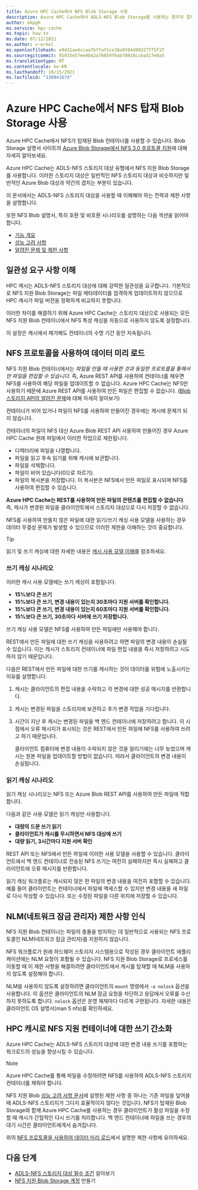 ```yaml
---
title: Azure HPC Cache에서 NFS Blob Storage 사용
description: Azure HPC Cache에서 ADLS-NFS Blob Storage를 사용하는 경우의 절차 및 제한 사항에 대해 설명합니다.
author: ekpgh
ms.service: hpc-cache
ms.topic: how-to
ms.date: 07/12/2021
ms.author: v-erkel
ms.openlocfilehash: e9d31ae4ccaa7bffaf1ce38a9f044993277f5f2f
ms.sourcegitcommit: 91915e57ee9b42a76659f6ab78916ccba517e0a5
ms.translationtype: MT
ms.contentlocale: ko-KR
ms.lasthandoff: 10/15/2021
ms.locfileid: "130041674"
---
```

# <a name="use-nfs-mounted-blob-storage-with-azure-hpc-cache"></a>Azure HPC Cache에서 NFS 탑재 Blob Storage 사용

Azure HPC Cache에서 NFS가 탑재된 Blob 컨테이너를 사용할 수 있습니다. Blob Storage 설명서 사이트의 [Azure Blob Storage에서 NFS 3.0 프로토콜 지원](../storage/blobs/network-file-system-protocol-support.md)에 대해 자세히 알아보세요.

Azure HPC Cache는 ADLS-NFS 스토리지 대상 유형에서 NFS 지원 Blob Storage를 사용합니다. 이러한 스토리지 대상은 일반적인 NFS 스토리지 대상과 비슷하지만 일반적인 Azure Blob 대상과 약간의 겹치는 부분이 있습니다.

이 문서에서는 ADLS-NFS 스토리지 대상을 사용할 때 이해해야 하는 전략과 제한 사항을 설명합니다.

또한 NFS Blob 설명서, 특히 호환 및 비호환 시나리오를 설명하는 다음 섹션을 읽어야 합니다.

* [기능 개요](../storage/blobs/network-file-system-protocol-support.md)
* [성능 고려 사항](../storage/blobs/network-file-system-protocol-support-performance.md)
* [알려진 문제 및 제한 사항](../storage/blobs/network-file-system-protocol-known-issues.md)

## <a name="understand-consistency-requirements"></a>일관성 요구 사항 이해

HPC 캐시는 ADLS-NFS 스토리지 대상에 대해 강력한 일관성을 요구합니다. 기본적으로 NFS 지원 Blob Storage는 파일 메타데이터를 엄격하게 업데이트하지 않으므로 HPC 캐시가 파일 버전을 정확하게 비교하지 못합니다.

이러한 차이를 해결하기 위해 Azure HPC Cache는 스토리지 대상으로 사용되는 모든 NFS 지원 Blob 컨테이너에서 NFS 특성 캐싱을 자동으로 사용하지 않도록 설정합니다.

이 설정은 캐시에서 제거해도 컨테이너의 수명 기간 동안 지속됩니다.

## <a name="pre-load-data-with-nfs-protocol"></a>NFS 프로토콜을 사용하여 데이터 미리 로드
<!-- cross-referenced from hpc-cache-ingest.md and here -->

NFS 지원 Blob 컨테이너에서는 *파일을 만들 때 사용한 것과 동일한 프로토콜을 통해서만 파일을 편집할 수 있습니다*. 즉, Azure REST API를 사용하여 컨테이너를 채우면 NFS를 사용하여 해당 파일을 업데이트할 수 없습니다. Azure HPC Cache는 NFS만 사용하기 때문에 Azure REST API를 사용하여 만든 파일은 편집할 수 없습니다. ([Blob 스토리지 API의 알려진 문제](../storage/blobs/data-lake-storage-known-issues.md#blob-storage-apis)에 대해 자세히 알아보기)

컨테이너가 비어 있거나 파일이 NFS를 사용하여 만들어진 경우에는 캐시에 문제가 되지 않습니다.

컨테이너의 파일이 NFS 대신 Azure Blob REST API 사용하여 만들어진 경우 Azure HPC Cache 원래 파일에서 이러한 작업으로 제한됩니다.

* 디렉터리에 파일을 나열합니다.
* 파일을 읽고 후속 읽기를 위해 캐시에 보관합니다.
* 파일을 삭제합니다.
* 파일이 비어 있습니다(0으로 자르기).
* 파일의 복사본을 저장합니다. 이 복사본은 NFS에서 만든 파일로 표시되며 NFS를 사용하여 편집할 수 있습니다.

**Azure HPC Cache는 REST를 사용하여 만든 파일의 콘텐츠를 편집할 수 없습니다**. 즉, 캐시가 변경된 파일을 클라이언트에서 스토리지 대상으로 다시 저장할 수 없습니다.

NFS를 사용하여 만들지 않은 파일에 대한 읽기/쓰기 캐싱 사용 모델을 사용하는 경우 데이터 무결성 문제가 발생할 수 있으므로 이러한 제한을 이해하는 것이 중요합니다.

> [!TIP]
> 읽기 및 쓰기 캐싱에 대한 자세한 내용은 [캐시 사용 모델 이해](cache-usage-models.md)를 참조하세요.

### <a name="write-caching-scenarios"></a>쓰기 캐싱 시나리오

이러한 캐시 사용 모델에는 쓰기 캐싱이 포함됩니다.

* **15%보다 큰 쓰기**
* **15%보다 큰 쓰기, 변경 내용이 있는지 30초마다 지원 서버를 확인합니다.**
* **15%보다 큰 쓰기, 변경 내용이 있는지 60초마다 지원 서버를 확인합니다.**
* **15%보다 큰 쓰기, 30초마다 서버에 쓰기 저장합니다.**

쓰기 캐싱 사용 모델은 NFS를 사용하여 만든 파일에만 사용해야 합니다.

REST에서 만든 파일에 대한 쓰기 캐싱을 사용하려고 하면 파일의 변경 내용이 손실될 수 있습니다. 이는 캐시가 스토리지 컨테이너에 파일 편집 내용을 즉시 저장하려고 시도하지 않기 때문입니다.

다음은 REST에서 만든 파일에 대한 쓰기를 캐시하는 것이 데이터를 위험에 노출시키는 이유를 설명합니다.

1. 캐시는 클라이언트의 편집 내용을 수락하고 각 변경에 대한 성공 메시지를 반환합니다.
1. 캐시는 변경된 파일을 스토리지에 보관하고 추가 변경 작업을 기다립니다.
1. 시간이 지난 후 캐시는 변경된 파일을 백 엔드 컨테이너에 저장하려고 합니다. 이 시점에서 오류 메시지가 표시되는 것은 REST에서 만든 파일에 NFS를 사용하여 쓰려고 하기 때문입니다.

   클라이언트 컴퓨터에 변경 내용이 수락되지 않은 것을 알리기에는 너무 늦었으며 캐시는 원본 파일을 업데이트할 방법이 없습니다. 따라서 클라이언트의 변경 내용이 손실됩니다.

### <a name="read-caching-scenarios"></a>읽기 캐싱 시나리오

읽기 캐싱 시나리오는 NFS 또는 Azure Blob REST API를 사용하여 만든 파일에 적합합니다.

다음과 같은 사용 모델은 읽기 캐싱만 사용합니다.

* **대량의 드문 쓰기 읽기**
* **클라이언트가 캐시를 무시하면서 NFS 대상에 쓰기**
* **대량 읽기, 3시간마다 지원 서버 확인**

REST API 또는 NFS에서 만든 파일에 이러한 사용 모델을 사용할 수 있습니다. 클라이언트에서 백 엔드 컨테이너로 전송된 NFS 쓰기는 여전히 실패하지만 즉시 실패하고 클라이언트에 오류 메시지를 반환합니다.

읽기 캐싱 워크플로는 캐시되지 않은 한 파일의 변경 내용을 여전히 포함할 수 있습니다. 예를 들어 클라이언트는 컨테이너에서 파일에 액세스할 수 있지만 변경 내용을 새 파일로 다시 작성할 수 있습니다. 또는 수정된 파일을 다른 위치에 저장할 수 있습니다.

## <a name="recognize-network-lock-manager-nlm-limitations"></a>NLM(네트워크 잠금 관리자) 제한 사항 인식

NFS 지원 Blob 컨테이너는 파일의 충돌을 방지하는 데 일반적으로 사용되는 NFS 프로토콜인 NLM(네트워크 잠금 관리자)를 지원하지 않습니다.

NFS 워크플로가 원래 하드웨어 스토리지 시스템용으로 작성된 경우 클라이언트 애플리케이션에는 NLM 요청이 포함될 수 있습니다. NFS 지원 Blob Storage로 프로세스를 이동할 때 이 제한 사항을 해결하려면 클라이언트에서 캐시를 탑재할 때 NLM을 사용하지 않도록 설정해야 합니다.

NLM을 사용하지 않도록 설정하려면 클라이언트의 ``mount`` 명령에서 ``-o nolock`` 옵션을 사용합니다. 이 옵션은 클라이언트의 NLM 잠금 요청을 차단하고 응답에서 오류를 수신하지 못하도록 합니다. ``nolock`` 옵션은 운영 체제마다 다르게 구현됩니다. 자세한 내용은 클라이언트 OS 설명서(man 5 nfs)를 확인하세요.

## <a name="streamline-writes-to-nfs-enabled-containers-with-hpc-cache"></a>HPC 캐시로 NFS 지원 컨테이너에 대한 쓰기 간소화

Azure HPC Cache는 ADLS-NFS 스토리지 대상에 대한 변경 내용 쓰기를 포함하는 워크로드의 성능을 향상시킬 수 있습니다.

> [!NOTE]
> Azure HPC Cache를 통해 파일을 수정하려면 NFS를 사용하여 ADLS-NFS 스토리지 컨테이너를 채워야 합니다.

NFS 지원 Blob [성능 고려 사항 문서](../storage/blobs/network-file-system-protocol-support-performance.md)에 설명된 제한 사항 중 하나는 기존 파일을 덮어쓸 때 ADLS-NFS 스토리지가 그다지 효율적이지 않다는 것입니다. NFS가 탑재된 Blob Storage와 함께 Azure HPC Cache를 사용하는 경우 클라이언트가 활성 파일을 수정할 때 캐시가 간헐적인 다시 쓰기를 처리합니다. 백 엔드 컨테이너에 파일을 쓰는 경우의 대기 시간은 클라이언트에게서 숨겨집니다.

위의 [NFS 프로토콜을 사용하여 데이터 미리 로드](#pre-load-data-with-nfs-protocol)에서 설명한 제한 사항에 유의하세요.

## <a name="next-steps"></a>다음 단계

* [ADLS-NFS 스토리지 대상 필수 조건](hpc-cache-prerequisites.md#nfs-mounted-blob-adls-nfs-storage-requirements) 알아보기
* [NFS 지원 Blob Storage 계정](../storage/blobs/network-file-system-protocol-support-how-to.md) 만들기
